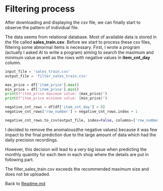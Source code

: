 # Filtering process

After downloading and displaying the csv file, we can finally start to observe the pattern of individual file.

The data seems from relational database. Most of available data is stored in the file called **sales_train.csv**. Before we start to process these csv files, filtering some abnormal items is necessary. First, I wrote a program (actually I asked AI to write a program) aiming to search the maximum and minimum value as well as the rows with negative values in **item_cnt_day** column. 
```python
input_file = 'sales_train.csv'  
output_file = 'filter_sales_train.csv'

max_price = df['item_price'].max()
min_price = df['item_price'].min()
print(f"item_price maximum value: {max_price}")
print(f"item_price minimum value: {min_price}")

negative_cnt_rows = df[df['item_cnt_day'] < 0]
negative_cnt_rows['row_number'] = negative_cnt_rows.index + 1

negative_cnt_rows.to_csv(output_file, index=False, columns=['row_number', 'date', 'date_block_num', 'shop_id', 'item_id', 'item_price', 'item_cnt_day'])
```
I decided to remove the anomalous(the negative values) because it was few impact to the final prediction due to the large amount of data which had the daily precision recordings.

However, this decision will lead to a very big issue when predicting the monthly quantity for each item in each shop where the details are put in following part.

The filter_sales_train.csv exceeds the recommended maximum size and does not be uploaded.

Back to [Readme.md](/README.md)
